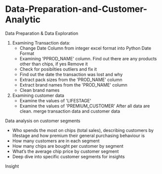 # Data-Preparation-and-Customer-Analytic

Data Preparation & Data Exploration
1. Examining Transaction data:
   - Change Date Column from integer excel format into Python Date Format
   - Examining 'PPROD_NAME' column. Find out there are any products other than chips, if yes Remove it
   - Check for posibilties outliers and fix it
   - Find out the date the transaction was lost and why
   - Extract pack sizes from the 'PROD_NAME' column
   - Extract brand names from the 'PROD_NAME' column
   - Clean brand names     
2. Examining customer data
   - Examine the values of 'LIFESTAGE'
   - Examine the values of 'PREMIUM_CUSTOMER'
After all data are clean. merge transaction data and customer data

Data analysis on customer segments
- Who spends the most on chips (total sales), describing customers by lifestage and how premium their general purchasing behaviour is
- How many customers are in each segment
- How many chips are bought per customer by segment
- What’s the average chip price by customer segment
- Deep dive into specific customer segments for insights

Insight
